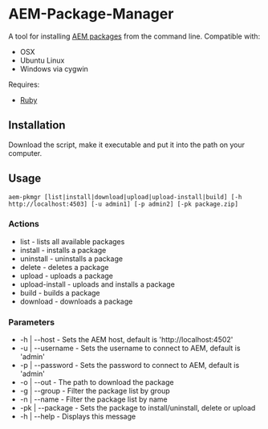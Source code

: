 # AEM-Package-Manager

A tool for installing [AEM packages](https://docs.adobe.com/docs/en/aem/6-0/administer/content/package-manager.html) from the command line. Compatible with:

 * OSX
 * Ubuntu Linux
 * Windows via cygwin

Requires:

* [Ruby](https://www.ruby-lang.org/en/downloads/)

## Installation

Download the script, make it executable and put it into the path on your computer.

## Usage

`aem-pkmgr [list|install|download|upload|upload-install|build] [-h http://localhost:4503] [-u admin1] [-p admin2] [-pk package.zip]`

### Actions

 * list            - lists all available packages
 * install         - installs a package
 * uninstall       - uninstalls a package
 * delete          - deletes a package
 * upload          - uploads a package
 * upload-install  - uploads and installs a package
 * build           - builds a package
 * download        - downloads a package

### Parameters

 * -h  | --host     - Sets the AEM host, default is 'http://localhost:4502'
 * -u  | --username - Sets the username to connect to AEM, default is 'admin'
 * -p  | --password - Sets the password to connect to AEM, default is 'admin'
 * -o  | --out      - The path to download the package
 * -g  | --group    - Filter the package list by group
 * -n  | --name     - Filter the package list by name
 * -pk | --package  - Sets the package to install/uninstall, delete or upload
 * -h  | --help     - Displays this message
